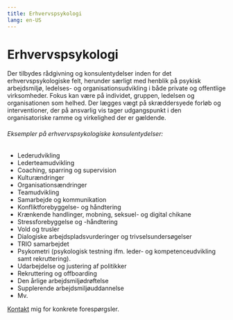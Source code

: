 ```yaml
---
title: Erhvervspsykologi
lang: en-US
---
```


# Erhvervspsykologi

Der tilbydes rådgivning og konsulentydelser inden for det erhvervspsykologiske felt, herunder særligt med henblik på psykisk arbejdsmiljø, ledelses- og organisationsudvikling i både private og offentlige virksomheder. 
Fokus kan være på individet, gruppen, ledelsen og organisationen som helhed. Der lægges vægt på skræddersyede forløb og interventioner, der på ansvarlig vis tager udgangspunkt i den organisatoriske ramme og virkelighed der er gældende. 

###### Eksempler på erhvervspsykologiske konsulentydelser: 
- Lederudvikling
- Lederteamudvikling
- Coaching, sparring og supervision
- Kulturændringer
- Organisationsændringer
- Teamudvikling
- Samarbejde og kommunikation
- Konfliktforebyggelse- og håndtering
- Krænkende handlinger, mobning, seksuel- og digital chikane
- Stressforebyggelse og -håndtering
- Vold og trusler
- Dialogiske arbejdspladsvurderinger og trivselsundersøgelser
- TRIO samarbejdet
- Psykometri (psykologisk testning ifm. leder- og kompetenceudvikling samt rekruttering).
- Udarbejdelse og justering af politikker 
- Rekruttering og offboarding
- Den årlige arbejdsmiljødrøftelse
- Supplerende arbejdsmiljøuddannelse
- Mv.

[Kontakt](/kontakt.html) mig for konkrete forespørgsler.
